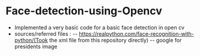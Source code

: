 # Face-detection-using-Opencv

- Implemented a very basic code for a basic face detection in open cv
- sources/referred files :
  -- https://realpython.com/face-recognition-with-python/(Took the xml file from this repository directly)
  -- google for presidents image
  
  
